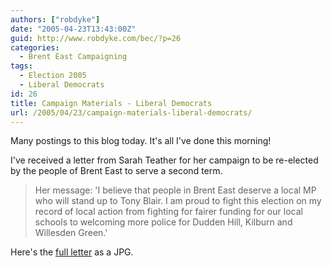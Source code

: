 ```yaml
---
authors: ["robdyke"]
date: "2005-04-23T13:43:00Z"
guid: http://www.robdyke.com/bec/?p=26
categories:
  - Brent East Campaigning
tags:
  - Election 2005
  - Liberal Democrats
id: 26
title: Campaign Materials - Liberal Democrats
url: /2005/04/23/campaign-materials-liberal-democrats/
---
```

Many postings to this blog today. It's all I've done this morning!

I've received a letter from Sarah Teather for her campaign to be re-elected by the people of Brent East to serve a second term.

> Her message: 'I believe that people in Brent East deserve a local MP who will stand up to Tony Blair. I am proud to fight this election on my record of local action from fighting for fairer funding for our local schools to welcoming more police for Dudden Hill, Kilburn and Willesden Green.'

Here's the [full letter](http://www.comwifinet.com/becampaign/st_letter.jpg) as a JPG.